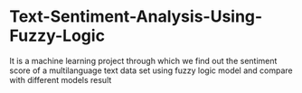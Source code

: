 # Text-Sentiment-Analysis-Using-Fuzzy-Logic
It is a machine learning project through which we find out the sentiment score of a multilanguage text data set using fuzzy logic model and compare with different models result
